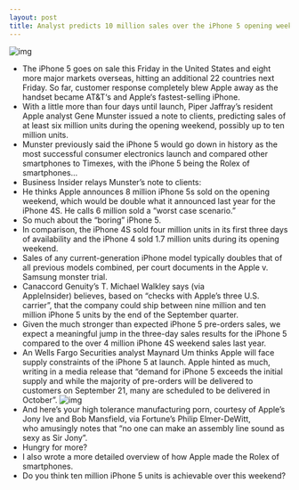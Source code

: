 ```yaml
---
layout: post
title: Analyst predicts 10 million sales over the iPhone 5 opening weekend
---
```

![img](http://media.idownloadblog.com/wp-content/uploads/2012/09/iPhone-5-two-up-front-back-flat.jpg)
* The iPhone 5 goes on sale this Friday in the United States and eight more major markets overseas, hitting an additional 22 countries next Friday. So far, customer response completely blew Apple away as the handset became AT&T‘s and Apple‘s fastest-selling iPhone.
* With a little more than four days until launch, Piper Jaffray’s resident Apple analyst Gene Munster issued a note to clients, predicting sales of at least six million units during the opening weekend, possibly up to ten million units.
* Munster previously said the iPhone 5 would go down in history as the most successful consumer electronics launch and compared other smartphones to Timexes, with the iPhone 5 being the Rolex of smartphones…
* Business Insider relays Munster’s note to clients:
* He thinks Apple announces 8 million iPhone 5s sold on the opening weekend, which would be double what it announced last year for the iPhone 4S. He calls 6 million sold a “worst case scenario.”
* So much about the “boring” iPhone 5.
* In comparison, the iPhone 4S sold four million units in its first three days of availability and the iPhone 4 sold 1.7 million units during its opening weekend.
* Sales of any current-generation iPhone model typically doubles that of all previous models combined, per court documents in the Apple v. Samsung monster trial.
* Canaccord Genuity’s T. Michael Walkley says (via AppleInsider) believes, based on “checks with Apple’s three U.S. carrier”, that the company could ship between nine million and ten million iPhone 5 units by the end of the September quarter.
* Given the much stronger than expected iPhone 5 pre-orders sales, we expect a meaningful jump in the three-day sales results for the iPhone 5 compared to the over 4 million iPhone 4S weekend sales last year.
* An Wells Fargo Securities analyst Maynard Um thinks Apple will face supply constraints of the iPhone 5 at launch. Apple hinted as much, writing in a media release that “demand for iPhone 5 exceeds the initial supply and while the majority of pre-orders will be delivered to customers on September 21, many are scheduled to be delivered in October”.
![img](http://media.idownloadblog.com/wp-content/uploads/2012/09/iPhone-5-introduction-video-white-perspective-001.jpg)
* And here’s your high tolerance manufacturing porn, courtesy of Apple’s Jony Ive and Bob Mansfield, via Fortune’s Philip Elmer-DeWitt, who amusingly notes that “no one can make an assembly line sound as sexy as Sir Jony”.
* Hungry for more?
* I also wrote a more detailed overview of how Apple made the Rolex of smartphones.
* Do you think ten million iPhone 5 units is achievable over this weekend?

